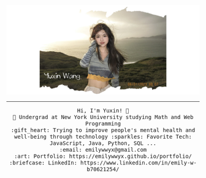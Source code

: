 <img src="heading.jpg"/>
 <hr></hr>
<p align="center">
  <samp>
    Hi, I'm Yuxin! 👋 <br>
    💜 Undergrad at New York University studying Math and Web Programming  <br>
    :gift_heart: Trying to improve people's mental health and well-being through technology
    :sparkles: Favorite Tech: JavaScript, Java, Python, SQL ... <br>
    :email:	emilywwyx@gmail.com <br>
    :art: Portfolio: https://emilywwyx.github.io/portfolio/ <br>
  :briefcase: LinkedIn: https://www.linkedin.com/in/emily-w-b70621254/ <br>

  </samp>
</p>
